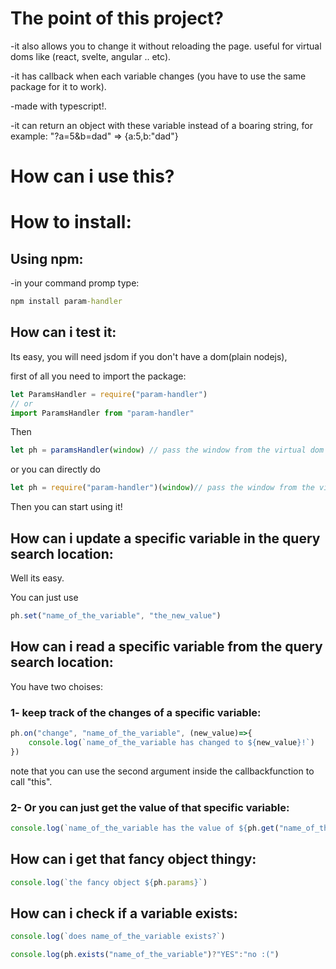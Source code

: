 
# The point of this project?

-it also allows you to change it without reloading the page. useful for virtual doms like (react, svelte, angular .. etc).

-it has callback when each variable changes (you have to use the same package for it to work).

-made with typescript!.

-it can return an object with these variable instead of a boaring string, for example: "?a=5&b=dad" => {a:5,b:"dad"}



# How can i use this?

# How to install:

## Using npm:

-in your command promp type:
```cmd
npm install param-handler
```


## How can i test it:

Its easy, you will need jsdom if you don't have a dom(plain nodejs),

first of all you need to import the package:

```js
let ParamsHandler = require("param-handler") 
// or
import ParamsHandler from "param-handler"
```

Then

```js
let ph = paramsHandler(window) // pass the window from the virtual dom
```

or you can directly do

```js
let ph = require("param-handler")(window)// pass the window from the virtual dom
```


Then you can start using it!

## How can i update a specific variable in the query search location:

Well its easy.

You can just use 

```js
ph.set("name_of_the_variable", "the_new_value")
```

## How can i read a specific variable from the query search location:

You have two choises:

### 1- keep track of the changes of a specific variable:

```js
ph.on("change", "name_of_the_variable", (new_value)=>{
    console.log(`name_of_the_variable has changed to ${new_value}!`)
})
```
note that you can use the second argument inside the callbackfunction to call "this".

### 2- Or you can just get the value of that specific variable:

```js
console.log(`name_of_the_variable has the value of ${ph.get("name_of_the_variable")}`)
```

## How can i get that fancy object thingy:

```js
console.log(`the fancy object ${ph.params}`)
```

## How can i check if a variable exists:

```js
console.log(`does name_of_the_variable exists?`)

console.log(ph.exists("name_of_the_variable")?"YES":"no :(")

```